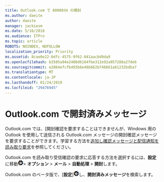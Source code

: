 ```yaml
---
title: Outlook.com で 8000034 の開封
ms.author: daeite
author: daeite
manager: jackiesm
ms.date: 5/16/2018
ms.audience: ITPro
ms.topic: article
ROBOTS: NOINDEX, NOFOLLOW
localization_priority: Priority
ms.assetid: 8cae0e22-0dfc-4575-9f62-041aacbd9da9
ms.openlocfilehash: b3585a94e2408d6184fbe312e92a957288a27de6
ms.sourcegitcommit: e2864efcfb493b6e46b662b746661a61232bdba7
ms.translationtype: MT
ms.contentlocale: ja-JP
ms.lasthandoff: 01/24/2019
ms.locfileid: "29476945"
---
```

# <a name="read-receipts-in-outlookcom"></a>Outlook.com で開封済みメッセージ

Outlook.com では、[開封確認を要求することはできませんが、Windows 用の Outlook を使用して送信される Outlook.com メッセージの開封確認メッセージを要求することができます。学習する方法を[追加し確認メッセージと配信通知を読み取り要求](https://go.microsoft.com/fwlink/p/?linkid=874355)を参照してください。
  
Outlook.com を読み取り受信確認の要求に応答する方法を選択するには、**設定**に移動![設定](media/f4b2e798-fff1-4a14-931f-5677a4543b58.png)\> **オプション** \> **メール** \> **自動処理** \> **開封**します。 
  
Outlook.com のベータ版で、[**設定**]![設定](media/f4b2e798-fff1-4a14-931f-5677a4543b58.png)し、**開封済みメッセージ**を検索します。 
  

